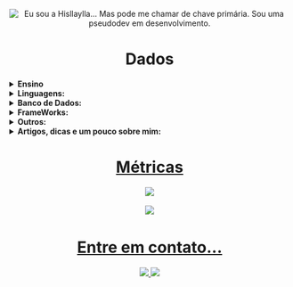 <!--
How to make the bio gif ?
💜 Thanks to [matyo91](https://github.com/matyo91)
I made my with https://codesandbox.io/s/github-profile-2ijk7
Then i recorded my screen to gif on Mac with Quicktime  and save result to [assets/github.mov](assets/github.mov)
This [GIF converter](https://ezgif.com/video-to-gif) help me to create a dedicated command that convert MOV to GIF.
Then i save result to [assets/github.gif](assets/github.gif)
-->
<div>
  <p align="center">
    <img src="https://github.com/Hisllaylla/Hisllaylla/blob/main/assets/readme.gif" alt="Eu sou a Hisllaylla... Mas pode me chamar de chave primária. Sou uma pseudodev em desenvolvimento.">
  </p>
</div>


<!-- INFOS 💜-->
<div>
<h1 align="center">Dados</h1>

<div>
  <details>
    <summary><b>Ensino</b></summary>
      <ul>
        <li>Técnica em <a href="https://www.vestibulinhoetec.com.br/unidades-cursos/curso.asp?c=1500">Desenvolvimento de Sistemas</a>;</li>
        <li>Graduanda em <a href="http://www.camboriu.ifc.edu.br/tecnologia-em-sistemas-para-internet-ead/">Sistemas para Internet</a> (1/5);</li>
        <li>Projeto <a href="https://www.oracle.com/br/education/oracle-next-education/">ONE</a>;</li>
        <li>Entusiasta em Ciências de Dados e Back-end;</li>
      </ul>
  </details>
</div>

<div> 
  <details>
    <summary><b>Linguagens:</b></summary>
  <br/>
<p align="center"> <a href="https://www.cprogramming.com/" target="_blank" rel="noreferrer"> <img src="https://raw.githubusercontent.com/devicons/devicon/master/icons/c/c-original.svg" alt="c" width="40" height="40"/> </a> <a href="https://www.w3schools.com/cs/" target="_blank" rel="noreferrer"> <img src="https://raw.githubusercontent.com/devicons/devicon/master/icons/csharp/csharp-original.svg" alt="csharp" width="40" height="40"/> </a> <a href="https://www.w3schools.com/css/" target="_blank" rel="noreferrer"> <img src="https://raw.githubusercontent.com/devicons/devicon/master/icons/css3/css3-original-wordmark.svg" alt="css3" width="40" height="40"/> </a> <a href="https://www.w3.org/html/" target="_blank" rel="noreferrer"> <img src="https://raw.githubusercontent.com/devicons/devicon/master/icons/html5/html5-original-wordmark.svg" alt="html5" width="40" height="40"/> </a> <a href="https://www.java.com" target="_blank" rel="noreferrer"> <img src="https://raw.githubusercontent.com/devicons/devicon/master/icons/java/java-original.svg" alt="java" width="40" height="40"/> </a> <a href="https://developer.mozilla.org/en-US/docs/Web/JavaScript" target="_blank" rel="noreferrer"> <img src="https://raw.githubusercontent.com/devicons/devicon/master/icons/javascript/javascript-original.svg" alt="javascript" width="40" height="40"/> </a> <a href="https://www.python.org" target="_blank" rel="noreferrer"> <img src="https://raw.githubusercontent.com/devicons/devicon/master/icons/python/python-original.svg" alt="python" width="40" height="40"/> </a> </p>
  </details>
</div>

<div> 
  <details>
    <summary><b>Banco de Dados:</b></summary>
  <br/>
<p align="center"> <a href="https://www.microsoft.com/en-us/sql-server" target="_blank" rel="noreferrer"> <img src="https://www.svgrepo.com/show/303229/microsoft-sql-server-logo.svg" alt="mssql" width="40" height="40"/> </a> <a href="https://www.oracle.com/" target="_blank" rel="noreferrer"> <img src="https://raw.githubusercontent.com/devicons/devicon/master/icons/oracle/oracle-original.svg" alt="oracle" width="40" height="40"/> </a> </p>
  </details>
</div>

<div> 
  <details>
    <summary><b>FrameWorks:</b></summary>
  <br/>
<p align="center"> <a href="https://angular.io" target="_blank" rel="noreferrer"> <img src="https://angular.io/assets/images/logos/angular/angular.svg" alt="angular" width="40" height="40"/> </a> <a href="https://dotnet.microsoft.com/" target="_blank" rel="noreferrer"> <img src="https://raw.githubusercontent.com/devicons/devicon/master/icons/dot-net/dot-net-original-wordmark.svg" alt="dotnet" width="40" height="40"/> </a> <a href="https://flutter.dev" target="_blank" rel="noreferrer"> <img src="https://www.vectorlogo.zone/logos/flutterio/flutterio-icon.svg" alt="flutter" width="40" height="40"/> </a> <a href="https://spring.io/" target="_blank" rel="noreferrer"> <img src="https://www.vectorlogo.zone/logos/springio/springio-icon.svg" alt="spring" width="40" height="40"/> </a> <a href="https://unity.com/" target="_blank" rel="noreferrer"> <img src="https://www.vectorlogo.zone/logos/unity3d/unity3d-icon.svg" alt="unity" width="40" height="40"/> </a> </p>
  </details>
</div>
  
<div> 
  <details>
    <summary><b>Outros:</b></summary>
  <br/>
<p align="center"> <a href="https://www.figma.com/" target="_blank" rel="noreferrer"> <img src="https://www.vectorlogo.zone/logos/figma/figma-icon.svg" alt="figma" width="40" height="40"/> </a> <a href="https://git-scm.com/" target="_blank" rel="noreferrer"> <img src="https://www.vectorlogo.zone/logos/git-scm/git-scm-icon.svg" alt="git" width="40" height="40"/> </a> <a href="https://www.linux.org/" target="_blank" rel="noreferrer"> <img src="https://raw.githubusercontent.com/devicons/devicon/master/icons/linux/linux-original.svg" alt="linux" width="40" height="40"/> </a> </p>
  </details>
</div>
  
  
  
  
  

<!-- REDE DE ESTUDOS E ARTIGOS 💜-->
<div>
  <details>
    <summary><b>Artigos, dicas e um pouco sobre mim:</b></summary>
    <ul>
      <li><a href="https://twitter.com/chaveprimaria" target="_blank">Twitter</li>
      <li><a href="https://dev.to/hisllaylla" target="_blank">Dev.to</li>
    </ul>
  </details>
</div>


<!-- MÉTRICAS GITHUB 💜-->
<div>
  <h1 align="center">Métricas</h1>
  <p align="center">
    <a href="https://github.com/Hisllaylla">
    <img height="180em" src="https://github-readme-stats.vercel.app/api?username=Hisllaylla&show_icons=true&theme=jolly&include_all_commits=true&count_private=true"/></p>
  <p align="center">
  <a href="https://github.com/Hisllaylla"><img height="180em" src="https://github-profile-summary-cards.vercel.app/api/cards/profile-details?username=Hisllaylla&theme=jolly&include_border=true"/>
  </p>
</div>  
  

    
<!-- CONTATO 💜-->
<div>
  <h1 align="center">Entre em contato...</h1>
  <p align="center">
  <a href="https://www.linkedin.com/in/hisllaylla/" alt="Linkedin: Hisllaylla Kézia"> <img height="80" src="https://cdn-icons-png.flaticon.com/512/1400/1400486.png"/>
  <a href="https://mail.google.com/mail/u/0/?tab=rm&ogbl#inbox" alt="email: hisllayllak@gmail.com"> <img height="80" src="https://cdn-icons-png.flaticon.com/512/2040/2040539.png"/></p>
</div>
